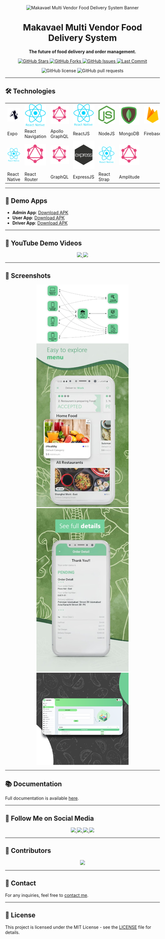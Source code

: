 <div align="center">

<!-- العنوان الرئيسي -->
<img src="https://github.com/Makavael/Multivendor-Food-Delivery" alt="Makavael Multi Vendor Food Delivery System Banner" style="max-width: 100%; height: auto;">

# Makavael Multi Vendor Food Delivery System

**The future of food delivery and order management.**

<!-- الشارات -->
<a href="https://github.com/Makavael">
  <img src="https://img.shields.io/github/stars/Makavael?style=social" alt="GitHub Stars">
</a>
<a href="https://github.com/Makavael/food-delivery-multivendor/network/members">
  <img src="https://img.shields.io/github/forks/Makavael/food-delivery-multivendor?style=social" alt="GitHub Forks">
</a>
<a href="https://github.com/Makavael/food-delivery-multivendor/issues">
  <img src="https://img.shields.io/github/issues/Makavael/food-delivery-multivendor" alt="GitHub Issues">
</a>
<a href="https://github.com/Makavael/food-delivery-multivendor/commits/main">
  <img src="https://img.shields.io/github/last-commit/Makavael/food-delivery-multivendor" alt="Last Commit">
</a>

![GitHub license](https://img.shields.io/github/license/Makavael/food-delivery-multivendor)
![GitHub pull requests](https://img.shields.io/github/issues-pr/Makavael/food-delivery-multivendor)

</div>

---

## 🛠️ Technologies

<div align="center">

<table>
  <tr>
    <td><img src="https://github.com/Makavael/Multivendor-Food-Delivery/blob/main/Expo.jpg" alt="Expo" width="80"></td>
    <td><img src="https://github.com/Makavael/Multivendor-Food-Delivery/blob/main/React%20Native.jpg" alt="React Navigation" width="80"></td>
    <td><img src="https://github.com/Makavael/Multivendor-Food-Delivery/blob/main/GraphQL.jpg" alt="Apollo GraphQL" width="80"></td>
    <td><img src="https://github.com/Makavael/Multivendor-Food-Delivery/blob/main/React%20Native.jpg" alt="ReactJS" width="80"></td>
    <td><img src="https://github.com/Makavael/Multivendor-Food-Delivery/blob/main/NodeJS.jpg" alt="NodeJS" width="80"></td>
    <td><img src="https://github.com/Makavael/Multivendor-Food-Delivery/blob/main/MongoDB.jpg" alt="MongoDB" width="80"></td>
    <td><img src="https://github.com/Makavael/Multivendor-Food-Delivery/blob/main/Firebase.jpg" alt="Firebase" width="80"></td>
  </tr>
  <tr>
    <td>Expo</td>
    <td>React Navigation</td>
    <td>Apollo GraphQL</td>
    <td>ReactJS</td>
    <td>NodeJS</td>
    <td>MongoDB</td>
    <td>Firebase</td>
  </tr>
  <tr>
    <td><img src="https://github.com/Makavael/Multivendor-Food-Delivery/blob/main/React%20Native.jpg" alt="React Native" width="80"></td>
    <td><img src="https://github.com/Makavael/Multivendor-Food-Delivery/blob/main/GraphQL.jpg" alt="React Router" width="80"></td>
    <td><img src="https://github.com/Makavael/Multivendor-Food-Delivery/blob/main/GraphQL.jpg" alt="GraphQL" width="80"></td>
    <td><img src="https://github.com/Makavael/Multivendor-Food-Delivery/blob/main/ExpressJS.jpg" alt="ExpressJS" width="80"></td>
    <td><img src="https://github.com/Makavael/Multivendor-Food-Delivery/blob/main/React%20Native.jpg" alt="React Strap" width="80"></td>
    <td><img src="https://github.com/Makavael/Multivendor-Food-Delivery/blob/main/GraphQL.jpg" alt="Amplitude" width="80"></td>
  </tr>
  <tr>
    <td>React Native</td>
    <td>React Router</td>
    <td>GraphQL</td>
    <td>ExpressJS</td>
    <td>React Strap</td>
    <td>Amplitude</td>
  </tr>
</table>

</div>

---

## 📲 Demo Apps

- **Admin App**: [Download APK](https://github.com/Makavael)
- **User App**: [Download APK](https://github.com/Makavael)
- **Driver App**: [Download APK](https://github.com/Makavael)

---

## 🎥 YouTube Demo Videos

<div align="center">

<a href="https://www.youtube.com/watch?v=XaMTg-vMy30">
  <img src="https://img.shields.io/badge/Watch%20Demo%201-red?logo=youtube&style=for-the-badge" width="150">
</a>

<a href="https://www.youtube.com/watch?v=tgAcgesF5HI">
  <img src="https://img.shields.io/badge/Watch%20Demo%202-red?logo=youtube&style=for-the-badge" width="150">
</a>

</div>

---

## 📸 Screenshots

<div align="center">

<img src="https://github.com/Makavael/Multivendor-Food-Delivery/blob/main/high-level1.png" alt="Screenshot 1" width="300">
<img src="https://github.com/Makavael/Multivendor-Food-Delivery/blob/main/customer2.jpeg" alt="Screenshot 2" width="300">
<img src="https://github.com/Makavael/Multivendor-Food-Delivery/blob/main/customer1.jpeg" alt="Screenshot 3" width="300">
<img src="https://github.com/Makavael/Multivendor-Food-Delivery/blob/main/admin1.png" alt="Screenshot 4" width="300">

</div>

---

## 📚 Documentation

Full documentation is available [here](https://github.com/Makavael/food-delivery-multivendor).

---

## 🔗 Follow Me on Social Media

<div align="center">

<a href="https://www.facebook.com/Makavael">
  <img src="https://img.shields.io/badge/Facebook-1877F2?logo=facebook&logoColor=white&style=for-the-badge" width="150">
</a>
<a href="https://twitter.com/Makavael">
  <img src="https://img.shields.io/badge/Twitter-1DA1F2?logo=twitter&logoColor=white&style=for-the-badge" width="150">
</a>
<a href="https://www.linkedin.com/in/Makavael">
  <img src="https://img.shields.io/badge/LinkedIn-0A66C2?logo=linkedin&logoColor=white&style=for-the-badge" width="150">
</a>
<a href="https://www.instagram.com/Makavael">
  <img src="https://img.shields.io/badge/Instagram-E4405F?logo=instagram&logoColor=white&style=for-the-badge" width="150">
</a>

</div>

---

## :busts_in_silhouette: Contributors

<div align="center">
<a href="https://github.com/Makavael/food-delivery-multivendor/graphs/contributors">
  <img src="https://contrib.rocks/image?repo=Makavael/food-delivery-multivendor" style="max-width: 50%; height: auto;" />
</a>
</div>

---

## 📧 Contact

For any inquiries, feel free to [contact me](mailto:makavael@example.com).

---

## 📄 License

This project is licensed under the MIT License - see the [LICENSE](https://github.com/Makavael/food-delivery-multivendor/blob/main/LICENSE) file for details.
